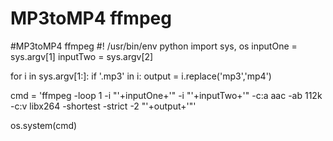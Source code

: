 # MP3toMP4 ffmpeg

#MP3toMP4 ffmpeg
#! /usr/bin/env python
import sys, os
inputOne = sys.argv[1]  inputTwo = sys.argv[2]

for i in sys.argv[1:]:  if '.mp3' in i:  output = i.replace('mp3','mp4')

cmd = 'ffmpeg -loop 1 -i "'+inputOne+'" -i "'+inputTwo+'" -c:a aac -ab 112k -c:v libx264 -shortest -strict -2 "'+output+'"'

os.system(cmd)